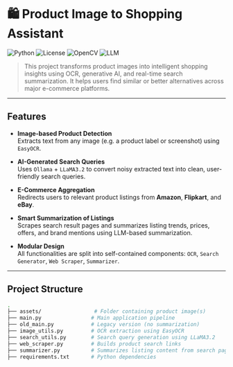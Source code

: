 # 🛍 Product Image to Shopping Assistant

![Python](https://img.shields.io/badge/Python-3.8%2B-blue)
![License](https://img.shields.io/badge/License-MIT-green)
![OpenCV](https://img.shields.io/badge/OCR-EasyOCR-orange)
![LLM](https://img.shields.io/badge/LLM-Ollama%20%7C%20LLaMA3.2-brightgreen)

> This project transforms product images into intelligent shopping insights using OCR, generative AI, and real-time search summarization. It helps users find similar or better alternatives across major e-commerce platforms.

---

##  Features

-  **Image-based Product Detection**  
  Extracts text from any image (e.g. a product label or screenshot) using `EasyOCR`.

-  **AI-Generated Search Queries**  
  Uses `Ollama` + `LLaMA3.2` to convert noisy extracted text into clean, user-friendly search queries.

-  **E-Commerce Aggregation**  
  Redirects users to relevant product listings from **Amazon**, **Flipkart**, and **eBay**.

-  **Smart Summarization of Listings**  
  Scrapes search result pages and summarizes listing trends, prices, offers, and brand mentions using LLM-based summarization.

-  **Modular Design**  
  All functionalities are split into self-contained components: `OCR`, `Search Generator`, `Web Scraper`, `Summarizer`.

---

##  Project Structure

```bash
.
├── assets/                 # Folder containing product image(s)
├── main.py                # Main application pipeline
├── old_main.py            # Legacy version (no summarization)
├── image_utils.py         # OCR extraction using EasyOCR
├── search_utils.py        # Search query generation using LLaMA3.2
├── web_scraper.py         # Builds product search links
├── summarizer.py          # Summarizes listing content from search pages
├── requirements.txt       # Python dependencies
